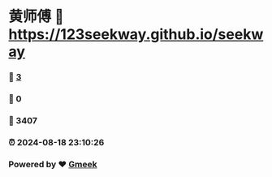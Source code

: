 # 黄师傅 :link: https://123seekway.github.io/seekway 
### :page_facing_up: [3](https://123seekway.github.io/seekway/tag.html) 
### :speech_balloon: 0 
### :hibiscus: 3407 
### :alarm_clock: 2024-08-18 23:10:26 
### Powered by :heart: [Gmeek](https://github.com/Meekdai/Gmeek)
